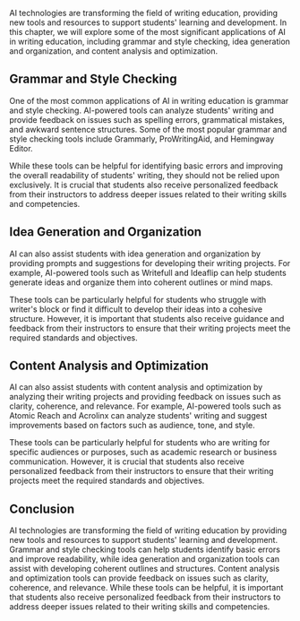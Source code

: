 

AI technologies are transforming the field of writing education, providing new tools and resources to support students' learning and development. In this chapter, we will explore some of the most significant applications of AI in writing education, including grammar and style checking, idea generation and organization, and content analysis and optimization.

Grammar and Style Checking
--------------------------

One of the most common applications of AI in writing education is grammar and style checking. AI-powered tools can analyze students' writing and provide feedback on issues such as spelling errors, grammatical mistakes, and awkward sentence structures. Some of the most popular grammar and style checking tools include Grammarly, ProWritingAid, and Hemingway Editor.

While these tools can be helpful for identifying basic errors and improving the overall readability of students' writing, they should not be relied upon exclusively. It is crucial that students also receive personalized feedback from their instructors to address deeper issues related to their writing skills and competencies.

Idea Generation and Organization
--------------------------------

AI can also assist students with idea generation and organization by providing prompts and suggestions for developing their writing projects. For example, AI-powered tools such as Writefull and Ideaflip can help students generate ideas and organize them into coherent outlines or mind maps.

These tools can be particularly helpful for students who struggle with writer's block or find it difficult to develop their ideas into a cohesive structure. However, it is important that students also receive guidance and feedback from their instructors to ensure that their writing projects meet the required standards and objectives.

Content Analysis and Optimization
---------------------------------

AI can also assist students with content analysis and optimization by analyzing their writing projects and providing feedback on issues such as clarity, coherence, and relevance. For example, AI-powered tools such as Atomic Reach and Acrolinx can analyze students' writing and suggest improvements based on factors such as audience, tone, and style.

These tools can be particularly helpful for students who are writing for specific audiences or purposes, such as academic research or business communication. However, it is crucial that students also receive personalized feedback from their instructors to ensure that their writing projects meet the required standards and objectives.

Conclusion
----------

AI technologies are transforming the field of writing education by providing new tools and resources to support students' learning and development. Grammar and style checking tools can help students identify basic errors and improve readability, while idea generation and organization tools can assist with developing coherent outlines and structures. Content analysis and optimization tools can provide feedback on issues such as clarity, coherence, and relevance. While these tools can be helpful, it is important that students also receive personalized feedback from their instructors to address deeper issues related to their writing skills and competencies.
